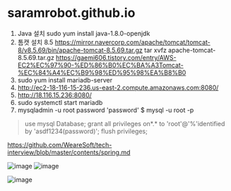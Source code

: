 # saramrobot.github.io

1. Java 설치
sudo yum install java-1.8.0-openjdk
2. 톰캣 설치 8.5
https://mirror.navercorp.com/apache/tomcat/tomcat-8/v8.5.69/bin/apache-tomcat-8.5.69.tar.gz
tar xvfz apache-tomcat-8.5.69.tar.gz
https://gaemi606.tistory.com/entry/AWS-EC2%EC%97%90-%ED%86%B0%EC%BA%A3Tomcat-%EC%84%A4%EC%B9%98%ED%95%98%EA%B8%B0
3. sudo yum install mariadb-server
4. http://ec2-18-116-15-236.us-east-2.compute.amazonaws.com:8080/
5. http://18.116.15.236:8080/
6. sudo systemctl start mariadb
7. mysqladmin -u root password 'password'
$ mysql -u root -p
> use mysql Database;
> grant all privileges on*.* to 'root'@'%'identified by 'asdf1234(password)';
> flush privileges;


https://github.com/WeareSoft/tech-interview/blob/master/contents/spring.md

![image](https://user-images.githubusercontent.com/87711497/126344974-2545bb3b-ecb0-4966-aa5c-264bef508a91.png)
![image](https://user-images.githubusercontent.com/87711497/126345012-eb104067-4499-443b-8ff3-613c6fe601d8.png)

![image](https://user-images.githubusercontent.com/87711497/126412999-c1c02538-4795-4524-b2b7-b8c8284e1f51.png)
